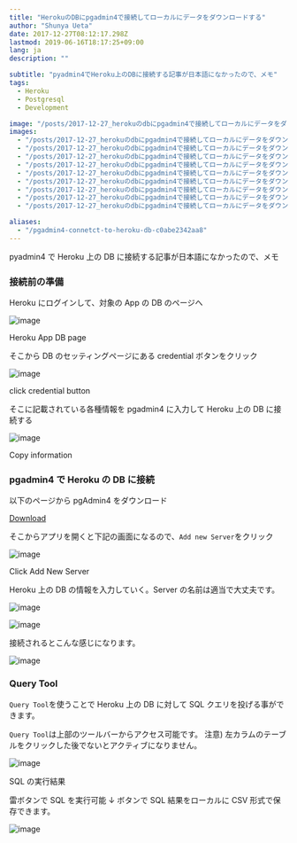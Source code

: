 ```yaml
---
title: "HerokuのDBにpgadmin4で接続してローカルにデータをダウンロードする"
author: "Shunya Ueta"
date: 2017-12-27T08:12:17.298Z
lastmod: 2019-06-16T18:17:25+09:00
lang: ja
description: ""

subtitle: "pyadmin4でHeroku上のDBに接続する記事が日本語になかったので、メモ"
tags:
  - Heroku
  - Postgresql
  - Development

image: "/posts/2017-12-27_herokuのdbにpgadmin4で接続してローカルにデータをダウンロードする/images/1.png"
images:
  - "/posts/2017-12-27_herokuのdbにpgadmin4で接続してローカルにデータをダウンロードする/images/1.png"
  - "/posts/2017-12-27_herokuのdbにpgadmin4で接続してローカルにデータをダウンロードする/images/2.png"
  - "/posts/2017-12-27_herokuのdbにpgadmin4で接続してローカルにデータをダウンロードする/images/3.png"
  - "/posts/2017-12-27_herokuのdbにpgadmin4で接続してローカルにデータをダウンロードする/images/4.png"
  - "/posts/2017-12-27_herokuのdbにpgadmin4で接続してローカルにデータをダウンロードする/images/5.png"
  - "/posts/2017-12-27_herokuのdbにpgadmin4で接続してローカルにデータをダウンロードする/images/6.png"
  - "/posts/2017-12-27_herokuのdbにpgadmin4で接続してローカルにデータをダウンロードする/images/7.png"
  - "/posts/2017-12-27_herokuのdbにpgadmin4で接続してローカルにデータをダウンロードする/images/8.png"
  - "/posts/2017-12-27_herokuのdbにpgadmin4で接続してローカルにデータをダウンロードする/images/9.png"

aliases:
  - "/pgadmin4-connetct-to-heroku-db-c0abe2342aa8"
---
```


pyadmin4 で Heroku 上の DB に接続する記事が日本語になかったので、メモ

### 接続前の準備

Heroku にログインして、対象の App の DB のページへ

![image](/posts/2017-12-27_herokuのdbにpgadmin4で接続してローカルにデータをダウンロードする/images/1.png)

Heroku App DB page

そこから DB のセッティングページにある credential ボタンをクリック

![image](/posts/2017-12-27_herokuのdbにpgadmin4で接続してローカルにデータをダウンロードする/images/2.png)

click credential button

そこに記載されている各種情報を pgadmin4 に入力して Heroku 上の DB に接続する

![image](/posts/2017-12-27_herokuのdbにpgadmin4で接続してローカルにデータをダウンロードする/images/3.png)

Copy information

### pgadmin4 で Heroku の DB に接続

以下のページから pgAdmin4 をダウンロード

[Download](https://www.pgadmin.org/download/)

そこからアプリを開くと下記の画面になるので、`Add new Server`をクリック

![image](/posts/2017-12-27_herokuのdbにpgadmin4で接続してローカルにデータをダウンロードする/images/4.png)

Click Add New Server

Heroku 上の DB の情報を入力していく。Server の名前は適当で大丈夫です。

![image](/posts/2017-12-27_herokuのdbにpgadmin4で接続してローカルにデータをダウンロードする/images/5.png)

![image](/posts/2017-12-27_herokuのdbにpgadmin4で接続してローカルにデータをダウンロードする/images/6.png)

接続されるとこんな感じになります。

![image](/posts/2017-12-27_herokuのdbにpgadmin4で接続してローカルにデータをダウンロードする/images/7.png)

### Query Tool

`Query Tool`を使うことで Heroku 上の DB に対して SQL クエリを投げる事ができます。

`Query Tool`は上部のツールバーからアクセス可能です。 注意) 左カラムのテーブルをクリックした後でないとアクティブになりません。

![image](/posts/2017-12-27_herokuのdbにpgadmin4で接続してローカルにデータをダウンロードする/images/8.png)

SQL の実行結果

雷ボタンで SQL を実行可能 ↓ ボタンで SQL 結果をローカルに CSV 形式で保存できます。

![image](/posts/2017-12-27_herokuのdbにpgadmin4で接続してローカルにデータをダウンロードする/images/9.png)
